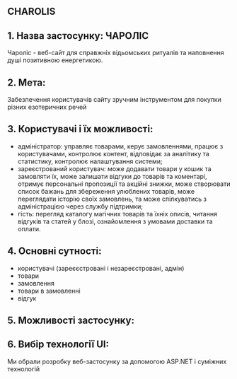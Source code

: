 ## CHAROLIS
## 1. Назва застосунку: ЧАРОЛІС
   Чароліс - веб-сайт для справжніх відьомських ритуалів та наповнення душі позитивною енергетикою. 
## 2. Мета:
   Забезпечення користувачів сайту зручним інструментом для покупки різних езотеричних речей
## 3. Користувачі і їх можливості:
   - адміністратор: управляє товарами, керує замовленнями, працює з користувачами, контролює контент, відповідає за аналітику та статистику, контролює налаштування системи;
   - зареєстрований користувач: може додавати товари у кошик та замовляти їх, може залишати відгуки до товарів та коментарі, отримує персональні пропозиції та акційні знижки, може створювати список бажань для збереження улюблених товарів, може переглядати історію своїх замовлень, та може спілкуватись з адміністрацією через службу підтримки;
   - гість: перегляд каталогу магічних товарів та їхніх описів, читання відгуків та статей у блозі, ознайомлення з умовами доставки та оплати.
## 4. Основні сутності:
   - користувачі (зареєєстровані і незареєстровані, адмін)
   - товари
   - замовлення
   - товари в замовленні
   - відгук
## 5. Можливості застосунку: 
## 6. Вибір технології UI: 
   Ми обрали розробку веб-застосунку за допомогою ASP.NET і суміжних технологій
